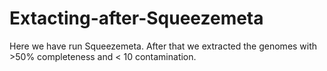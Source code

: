 # Extacting-after-Squeezemeta
Here we have run Squeezemeta. After that we extracted the genomes with >50% completeness and < 10 contamination.
